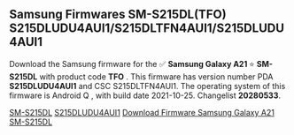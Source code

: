 <h2>Samsung Firmwares SM-S215DL(TFO) S215DLUDU4AUI1/S215DLTFN4AUI1/S215DLUDU4AUI1</h2>
Download the Samsung firmware for the ✅ <strong>Samsung Galaxy A21 </strong> ⭐ <strong>SM-S215DL</strong> with product code <strong>TFO</strong> . This firmware has version number PDA <strong>S215DLUDU4AUI1</strong> and CSC S215DLTFN4AUI1. The operating system of this firmware is Android Q , with build date 2021-10-25. Changelist <strong>20280533</strong>.


[SM-S215DL](https://samfirm.shop/samsung/model/SM-S215DL)
[S215DLUDU4AUI1](https://samfirm.shop/samsung/pda/S215DLUDU4AUI1)
[Download Firmware Samsung Galaxy A21 SM-S215DL](https://samfirm.shop/samsung/firmware/467931)
